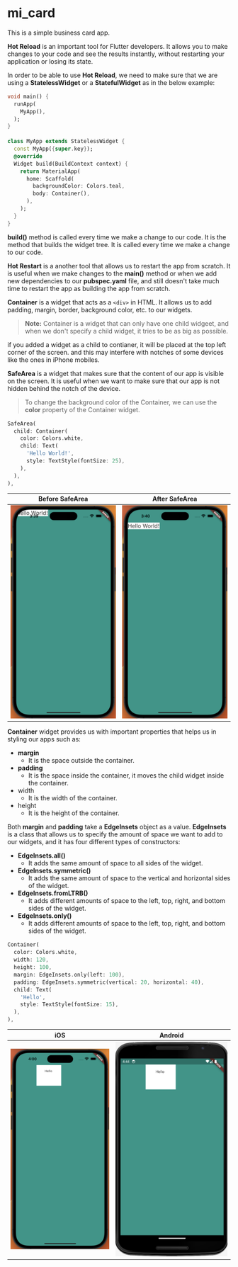 # mi_card

This is a simple business card app.

**Hot Reload** is an important tool for Flutter developers. It allows you to make changes to your code and see the results instantly, without restarting your application or losing its state.

In order to be able to use **Hot Reload**, we need to make sure that we are using a **StatelessWidget** or a **StatefulWidget** as in the below example:

```dart
void main() {
  runApp(
    MyApp(),
  );
}

class MyApp extends StatelessWidget {
  const MyApp({super.key});
  @override
  Widget build(BuildContext context) {
    return MaterialApp(
      home: Scaffold(
        backgroundColor: Colors.teal,
        body: Container(),
      ),
    );
  }
}
```

**build()** method is called every time we make a change to our code. It is the method that builds the widget tree. It is called every time we make a change to our code.

**Hot Restart** is a another tool that allows us to restart the app from scratch. It is useful when we make changes to the **main()** method or when we add new dependencies to our **pubspec.yaml** file, and still doesn't take much time to restart the app as building the app from scratch.

**Container** is a widget that acts as a `<div>` in HTML. It allows us to add padding, margin, border, background color, etc. to our widgets.
> **Note:** Container is a widget that can only have one child widgeet, and when we don't specify a child widget, it tries to be as big as possible.

if you added a widget as a child to contianer, it will be placed at the top left corner of the screen. and this may interfere with notches of some devices like the ones in iPhone mobiles.

**SafeArea** is a widget that makes sure that the content of our app is visible on the screen. It is useful when we want to make sure that our app is not hidden behind the notch of the device.
> To change the background color of the Container, we can use the **color** property of the Container widget.

```dart
SafeArea(
  child: Container(
    color: Colors.white,
    child: Text(
      'Hello World!',
      style: TextStyle(fontSize: 25),
    ),
  ),
),
```

|Before SafeArea|After SafeArea|
|:---:|:---:|
|![Before SafeArea](/screenshots/before_safe_area.png)|![After SafeArea](/screenshots/after_safe_area.png)|

**Container** widget provides us with important properties that helps us in styling our apps such as:

- **margin**
  - It is the space outside the container.
- **padding**
  - It is the space inside the container, it moves the child widget inside the container.
- width
  - It is the width of the container.
- height
  - It is the height of the container.

Both **margin** and **padding** take a **EdgeInsets** object as a value. **EdgeInsets** is a class that allows us to specify the amount of space we want to add to our widgets, and it has four different types of constructors:

- **EdgeInsets.all()**
  - It adds the same amount of space to all sides of the widget.
- **EdgeInsets.symmetric()**
  - It adds the same amount of space to the vertical and horizontal sides of the widget.
- **EdgeInsets.fromLTRB()**
  - It adds different amounts of space to the left, top, right, and bottom sides of the widget.
- **EdgeInsets.only()**
  - It adds different amounts of space to the left, top, right, and bottom sides of the widget.

```dart
Container(
  color: Colors.white,
  width: 120,
  height: 100,
  margin: EdgeInsets.only(left: 100),
  padding: EdgeInsets.symmetric(vertical: 20, horizontal: 40),
  child: Text(
    'Hello',
    style: TextStyle(fontSize: 15),
  ),
),
```

|iOS|Android|
|:---:|:---:|
|![iOS_Container](/screenshots/iphone14ProMax_1.png)|![Android_Container](/screenshots/nexus6_1.png)|